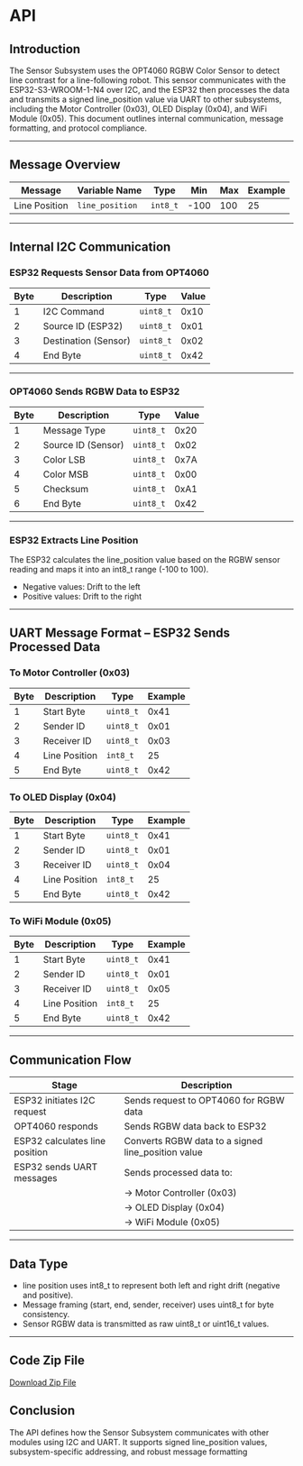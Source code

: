 # API 

## Introduction

The Sensor Subsystem uses the OPT4060 RGBW Color Sensor to detect line contrast for a line-following robot. This sensor communicates with the ESP32-S3-WROOM-1-N4 over I2C, and the ESP32 then processes the data and transmits a signed line_position value via UART to other subsystems, including the Motor Controller (0x03), OLED Display (0x04), and WiFi Module (0x05). This document outlines internal communication, message formatting, and protocol compliance.

---

## Message Overview

| Message       | Variable Name   | Type     | Min   | Max   | Example |
|---------------|------------------|----------|--------|--------|---------|
| Line Position | `line_position`  | `int8_t` | -100  | 100   | 25      |

---

## Internal I2C Communication

### ESP32 Requests Sensor Data from OPT4060

| Byte | Description         | Type      | Value  |
|------|----------------------|-----------|--------|
| 1    | I2C Command          | `uint8_t` | 0x10   |
| 2    | Source ID (ESP32)    | `uint8_t` | 0x01   |
| 3    | Destination (Sensor) | `uint8_t` | 0x02   |
| 4    | End Byte             | `uint8_t` | 0x42   |

---

### OPT4060 Sends RGBW Data to ESP32

| Byte | Description         | Type      | Value  |
|------|----------------------|-----------|--------|
| 1    | Message Type         | `uint8_t` | 0x20   |
| 2    | Source ID (Sensor)   | `uint8_t` | 0x02   |
| 3    | Color LSB            | `uint8_t` | 0x7A   |
| 4    | Color MSB            | `uint8_t` | 0x00   |
| 5    | Checksum             | `uint8_t` | 0xA1   |
| 6    | End Byte             | `uint8_t` | 0x42   |

---

### ESP32 Extracts Line Position

The ESP32 calculates the line_position value based on the RGBW sensor reading and maps it into an int8_t range (-100 to 100).  
- Negative values: Drift to the left  
- Positive values: Drift to the right

---

## UART Message Format – ESP32 Sends Processed Data

### To Motor Controller (0x03)

| Byte | Description      | Type      | Example |
|------|------------------|-----------|---------|
| 1    | Start Byte       | `uint8_t` | 0x41    |
| 2    | Sender ID        | `uint8_t` | 0x01    |
| 3    | Receiver ID      | `uint8_t` | 0x03    |
| 4    | Line Position    | `int8_t`  | 25      |
| 5    | End Byte         | `uint8_t` | 0x42    |

### To OLED Display (0x04)

| Byte | Description      | Type      | Example |
|------|------------------|-----------|---------|
| 1    | Start Byte       | `uint8_t` | 0x41    |
| 2    | Sender ID        | `uint8_t` | 0x01    |
| 3    | Receiver ID      | `uint8_t` | 0x04    |
| 4    | Line Position    | `int8_t`  | 25      |
| 5    | End Byte         | `uint8_t` | 0x42    |

### To WiFi Module (0x05)

| Byte | Description      | Type      | Example |
|------|------------------|-----------|---------|
| 1    | Start Byte       | `uint8_t` | 0x41    |
| 2    | Sender ID        | `uint8_t` | 0x01    |
| 3    | Receiver ID      | `uint8_t` | 0x05    |
| 4    | Line Position    | `int8_t`  | 25      |
| 5    | End Byte         | `uint8_t` | 0x42    |

---

## Communication Flow

| Stage                          | Description                                           |
|--------------------------------|-------------------------------------------------------|
| ESP32 initiates I2C request    | Sends request to OPT4060 for RGBW data               |
| OPT4060 responds               | Sends RGBW data back to ESP32                         |
| ESP32 calculates line position| Converts RGBW data to a signed line_position value  |
| ESP32 sends UART messages      | Sends processed data to:                              |
|                                | → Motor Controller (0x03)                           |
|                                | → OLED Display (0x04)                               |
|                                | → WiFi Module (0x05)                                |

---

## Data Type 

- line position uses int8_t to represent both left and right drift (negative and positive).
- Message framing (start, end, sender, receiver) uses uint8_t for byte consistency.
- Sensor RGBW data is transmitted as raw uint8_t or uint16_t values.

---
## Code Zip File
[Download Zip File](images/API-SENSOR-DD-main.zip)




## Conclusion

The API defines how the Sensor Subsystem communicates with other modules using I2C and UART. It supports signed line_position values, subsystem-specific addressing, and robust message formatting
